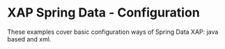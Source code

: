 XAP Spring Data - Configuration
=======
These examples cover basic configuration ways of Spring Data XAP: java based and xml.
